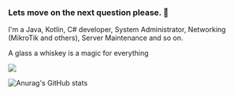 ### Lets move on the next question please. 🤔

I'm a Java, Kotlin, C# developer, System Administrator, Networking (MikroTik and others), Server Maintenance and so on.

A glass a whiskey is a magic for everything

![](https://komarev.com/ghpvc/?username=Vooperino&color=800000)

![Anurag's GitHub stats](https://github-readme-stats.vercel.app/api?username=Vooperino&show_icons=true&bg_color=45,000000,4a0000&text_color=ffffff&title_color=b50000&icon_color=b50000&hide_border=true&count_private=true)
<!--
**Vooperino/Vooperino** is a ✨ _special_ ✨ repository because its `README.md` (this file) appears on your GitHub profile.

Here are some ideas to get you started:

- 🔭 I’m currently working on ...
- 🌱 I’m currently learning ...
- 👯 I’m looking to collaborate on ...
- 🤔 I’m looking for help with ...
- 💬 Ask me about ...
- 📫 How to reach me: ...
- 😄 Pronouns: ...
- ⚡ Fun fact: ...
-->
